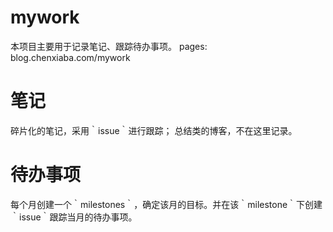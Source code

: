 # mywork
本项目主要用于记录笔记、跟踪待办事项。
pages: blog.chenxiaba.com/mywork

# 笔记
碎片化的笔记，采用｀issue｀进行跟踪；
总结类的博客，不在这里记录。

# 待办事项
每个月创建一个｀milestones｀，确定该月的目标。并在该｀milestone｀下创建｀issue｀跟踪当月的待办事项。
